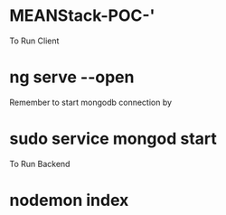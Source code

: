 # MEANStack-POC-'

 To Run Client

 # ng serve --open 

 Remember to start mongodb connection by
  # sudo service mongod start
  
 To Run Backend

# nodemon index



